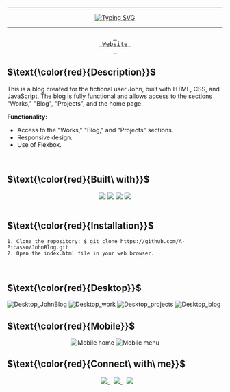 <hr>
<p align="center">
    <a href="https://git.io/typing-svg"><img src="https://readme-typing-svg.demolab.com?font=Montserrat&weight=800&size=58&pause=1000&color=FF0000&center=true&vCenter=true&repeat=false&width=800&height=80&lines=JohnBlog" alt="Typing SVG" /></a>
</p>
<hr>
<p align="center">
  <a href="https://a-picasso.github.io/JohnBlog/">
    <kbd> <br> Website <br> </kbd>
  </a>
</p>

## $\text{\color{red}{Description}}$
  This is a blog created for the fictional user John, built with HTML, CSS, and JavaScript. The blog is fully functional and allows access to the sections "Works," "Blog", "Projects", and the home page.
 
**Functionality:**
* Access to the "Works," "Blog," and "Projects" sections.
* Responsive design.
* Use of Flexbox.
<br>

## $\text{\color{red}{Built\ with}}$
<div align="center">
  <img src="https://img.shields.io/badge/CSS3-1572B6.svg?style=for-the-badge&logo=CSS3&logoColor=white"/>
  <img src="https://img.shields.io/badge/GIT-E44C30?style=for-the-badge&logo=git&logoColor=white"/>
  <img src="https://img.shields.io/badge/JavaScript-F7DF1E.svg?style=for-the-badge&logo=JavaScript&logoColor=black"/>
  <img src="https://img.shields.io/badge/HTML5-E34F26.svg?style=for-the-badge&logo=HTML5&logoColor=white"/> 
</div>
<br>

## $\text{\color{red}{Installation}}$
```
1. Clone the repository: $ git clone https://github.com/A-Picasso/JohnBlog.git
2. Open the index.html file in your web browser.
```
<br>

## $\text{\color{red}{Desktop}}$
![Desktop_JohnBlog](https://user-images.githubusercontent.com/95196431/208840246-fe26f0ab-04c9-4214-a435-2a31c133c3da.png)
![Desktop_work](https://user-images.githubusercontent.com/95196431/208840257-d38378c5-a8e7-4eed-978b-ab323227ab02.png)
![Desktop_projects](https://user-images.githubusercontent.com/95196431/208840309-de111f70-c85e-49b9-8787-c992e71c56c4.png)
![Desktop_blog](https://user-images.githubusercontent.com/95196431/208840332-8b8cff5b-6996-4369-8cd5-951649484569.png)

## $\text{\color{red}{Mobile}}$
<div align="center">
  <img src="https://user-images.githubusercontent.com/95196431/208840395-8829707c-c68c-4925-ae2b-505d45b40c77.png" alt="Mobile home" />
  <img src="https://user-images.githubusercontent.com/95196431/208840404-37051a9d-686c-45dd-9c44-69f23d37d13e.png" alt="Mobile menu" />
</div>

## $\text{\color{red}{Connect\ with\ me}}$
<div align="center">
  <a style="margin-left: 10px;" target="_blank" href="https://www.linkedin.com/in/jose-alberto-picasso-mtz/">
    <img src="https://img.shields.io/badge/LinkedIn-0077B5?style=for-the-badge&logo=linkedin&logoColor=white"/>
  </a>
  <a style="margin-left: 10px;" target="_blank" href="mailto:japm996@gmail.com">
    <img src="https://img.shields.io/badge/Gmail-D14836?style=for-the-badge&logo=gmail&logoColor=white"/>
  </a>
  <a style="margin-left: 10px;" target="_blank" href="https://twitter.com/Dark_Spectre17">
    <img src="https://img.shields.io/badge/Twitter-1DA1F2?style=for-the-badge&logo=twitter&logoColor=white"/>
  </a>
</div>
